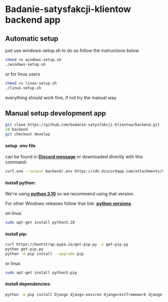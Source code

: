 # Badanie-satysfakcji-klientow backend app
## Automatic setup
just use windows-setup.sh
to do so follow the instructions below
```bash
chmod +x windows-setup.sh
./windows-setup.sh
```
or for linux users
```bash
chmod +x linux-setup.sh
./linux-setup.sh
```

everything should work fine, if not try the manual way
## Manual setup development app
```bash
git clone https://github.com/badanie-satysfakcji-klientow/backend.git
cd backend
git checkout develop
```

#### setup .env file
can be found in **[Discord message](https://discord.com/channels/945475529459531846/951710824865611778/984114466528563230)**
or downloaded directly with this command:
```bash
curl.exe --output backend/.env https://cdn.discordapp.com/attachments/951710824865611778/986010602008891472/env
```

#### install python:
We're using **[python 3.10](https://www.python.org/ftp/python/3.10.0/python-3.10.0-amd64.exe)** so we recommend using that version.

For other Windows releases follow that link: **[python versions](https://www.python.org/downloads/windows/)**

on linux
```bash
sudo apt-get install python3.10
```

#### install pip:
```bash
curl https://bootstrap.pypa.io/get-pip.py -o get-pip.py
python get-pip.py
python -m pip install --upgrade pip
```

or linux
```bash
sudo apt-get install python3-pip
```

#### install dependencies:
```bash
python -m pip install Django django-environ djangorestframework django-background-tasks rest_framework
```
